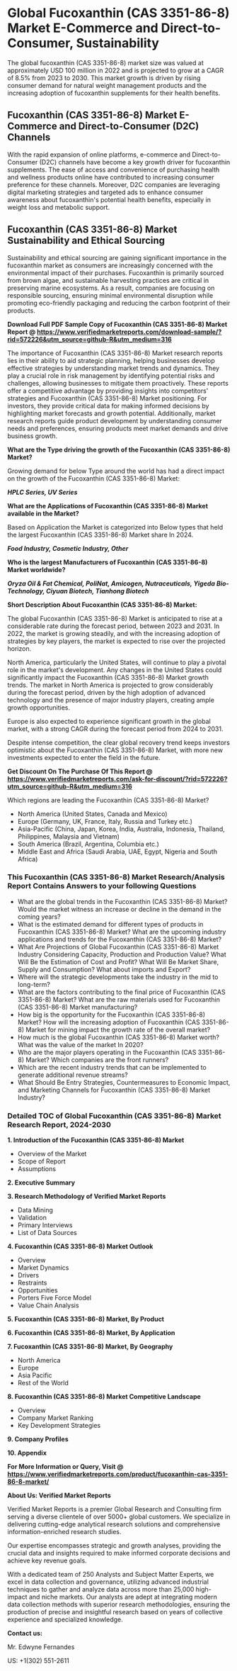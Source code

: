 <h1>Global Fucoxanthin (CAS 3351-86-8) Market E-Commerce and Direct-to-Consumer, Sustainability</h1><p class=""><p>The global fucoxanthin (CAS 3351-86-8) market size was valued at approximately USD 100 million in 2022 and is projected to grow at a CAGR of 8.5% from 2023 to 2030. This market growth is driven by rising consumer demand for natural weight management products and the increasing adoption of fucoxanthin supplements for their health benefits.</p><h2>Fucoxanthin (CAS 3351-86-8) Market E-Commerce and Direct-to-Consumer (D2C) Channels</h2><p>With the rapid expansion of online platforms, e-commerce and Direct-to-Consumer (D2C) channels have become a key growth driver for fucoxanthin supplements. The ease of access and convenience of purchasing health and wellness products online have contributed to increasing consumer preference for these channels. Moreover, D2C companies are leveraging digital marketing strategies and targeted ads to enhance consumer awareness about fucoxanthin's potential health benefits, especially in weight loss and metabolic support.</p><h2>Fucoxanthin (CAS 3351-86-8) Market Sustainability and Ethical Sourcing</h2><p>Sustainability and ethical sourcing are gaining significant importance in the fucoxanthin market as consumers are increasingly concerned with the environmental impact of their purchases. Fucoxanthin is primarily sourced from brown algae, and sustainable harvesting practices are critical in preserving marine ecosystems. As a result, companies are focusing on responsible sourcing, ensuring minimal environmental disruption while promoting eco-friendly packaging and reducing the carbon footprint of their products.</p></p><p class=""><strong>Download Full PDF Sample Copy of Fucoxanthin (CAS 3351-86-8) Market Report @ <a href="https://www.verifiedmarketreports.com/download-sample/?rid=572226&utm_source=github-R&utm_medium=316" target="_blank">https://www.verifiedmarketreports.com/download-sample/?rid=572226&utm_source=github-R&utm_medium=316</a></strong></p><p>The importance of&nbsp;Fucoxanthin (CAS 3351-86-8) Market research reports lies in their ability to aid strategic planning, helping businesses develop effective strategies by understanding market trends and dynamics. They play a crucial role in risk management by identifying potential risks and challenges, allowing businesses to mitigate them proactively. These reports offer a competitive advantage by providing insights into competitors' strategies and Fucoxanthin (CAS 3351-86-8) Market positioning. For investors, they provide critical data for making informed decisions by highlighting market forecasts and growth potential. Additionally, market research reports guide product development by understanding consumer needs and preferences, ensuring products meet market demands and drive business growth.</p><p><strong>What are the&nbsp;Type driving the growth of the Fucoxanthin (CAS 3351-86-8) Market?</strong></p><p id="" class="">Growing demand for below Type around the world has had a direct impact on the growth of the Fucoxanthin (CAS 3351-86-8) Market:</p><p class=""><em><strong> HPLC Series, UV Series</strong></em></p><p class=""><strong>What are the&nbsp;Applications&nbsp;of Fucoxanthin (CAS 3351-86-8) Market available in the Market?</strong></p><p id="" class="">Based on Application the Market is categorized into Below types that held the largest Fucoxanthin (CAS 3351-86-8) Market share In 2024.</p><p class=""><em><strong> Food Industry, Cosmetic Industry, Other</strong></em></p><p class=""><strong>Who is the largest Manufacturers of Fucoxanthin (CAS 3351-86-8) Market worldwide?</strong></p><p><em><strong> Oryza Oil & Fat Chemical, PoliNat, Amicogen, Nutraceuticals, Yigeda Bio-Technology, Ciyuan Biotech, Tianhong Biotech</strong></em></p><p id="" class=""><strong>Short Description About Fucoxanthin (CAS 3351-86-8) Market:</strong></p><p>The global Fucoxanthin (CAS 3351-86-8) Market is anticipated to rise at a considerable rate during the forecast period, between 2023 and 2031. In 2022, the market is growing steadily, and with the increasing adoption of strategies by key players, the market is expected to rise over the projected horizon.</p><p>North America, particularly the United States, will continue to play a pivotal role in the market's development. Any changes in the United States could significantly impact the Fucoxanthin (CAS 3351-86-8) Market growth trends. The market in North America is projected to grow considerably during the forecast period, driven by the high adoption of advanced technology and the presence of major industry players, creating ample growth opportunities.</p><p>Europe is also expected to experience significant growth in the global market, with a strong CAGR during the forecast period from 2024 to 2031.</p><p>Despite intense competition, the clear global recovery trend keeps investors optimistic about the Fucoxanthin (CAS 3351-86-8) Market, with more new investments expected to enter the field in the future.</p><p id="" class=""><strong>Get Discount On The Purchase Of This Report @ <a href="https://www.verifiedmarketreports.com/ask-for-discount/?rid=572226?utm_source=github-R&utm_medium=316" target="_blank">https://www.verifiedmarketreports.com/ask-for-discount/?rid=572226?utm_source=github-R&utm_medium=316</a></strong></p><p class="">Which regions are leading the Fucoxanthin (CAS 3351-86-8) Market?</p><ul><li>North America (United States, Canada and Mexico)</li><li>Europe (Germany, UK, France, Italy, Russia and Turkey etc.)</li><li>Asia-Pacific (China, Japan, Korea, India, Australia, Indonesia, Thailand, Philippines, Malaysia and Vietnam)</li><li>South America (Brazil, Argentina, Columbia etc.)</li><li>Middle East and Africa (Saudi Arabia, UAE, Egypt, Nigeria and South Africa)</li></ul><h3 id="" class="">This Fucoxanthin (CAS 3351-86-8) Market Research/Analysis Report Contains Answers to your following Questions</h3><ul><li>What are the global trends in the Fucoxanthin (CAS 3351-86-8) Market? Would the market witness an increase or decline in the demand in the coming years?</li><li>What is the estimated demand for different types of products in Fucoxanthin (CAS 3351-86-8) Market? What are the upcoming industry applications and trends for the Fucoxanthin (CAS 3351-86-8) Market?</li><li>What Are Projections of Global Fucoxanthin (CAS 3351-86-8) Market Industry Considering Capacity, Production and Production Value? What Will Be the Estimation of Cost and Profit? What Will Be Market Share, Supply and Consumption? What about imports and Export?</li><li>Where will the strategic developments take the industry in the mid to long-term?</li><li>What are the factors contributing to the final price of Fucoxanthin (CAS 3351-86-8) Market? What are the raw materials used for Fucoxanthin (CAS 3351-86-8) Market manufacturing?</li><li>How big is the opportunity for the Fucoxanthin (CAS 3351-86-8) Market? How will the increasing adoption of Fucoxanthin (CAS 3351-86-8) Market for mining impact the growth rate of the overall market?</li><li>How much is the global Fucoxanthin (CAS 3351-86-8) Market worth? What was the value of the market In 2020?</li><li>Who are the major players operating in the Fucoxanthin (CAS 3351-86-8) Market? Which companies are the front runners?</li><li>Which are the recent industry trends that can be implemented to generate additional revenue streams?</li><li>What Should Be Entry Strategies, Countermeasures to Economic Impact, and Marketing Channels for Fucoxanthin (CAS 3351-86-8) Market Industry?</li></ul><h3 id="" class="">Detailed TOC of Global Fucoxanthin (CAS 3351-86-8) Market Research Report, 2024-2030</h3><p id="" class=""><strong>1. Introduction of the Fucoxanthin (CAS 3351-86-8) Market</strong></p><ul><li>Overview of the Market</li><li>Scope of Report</li><li>Assumptions</li></ul><p id="" class=""><strong>2. Executive Summary</strong></p><p id="" class=""><strong>3. Research Methodology of Verified Market Reports</strong></p><ul><li>Data Mining</li><li>Validation</li><li>Primary Interviews</li><li>List of Data Sources</li></ul><p id="" class=""><strong>4. Fucoxanthin (CAS 3351-86-8) Market Outlook</strong></p><ul><li>Overview</li><li>Market Dynamics</li><li>Drivers</li><li>Restraints</li><li>Opportunities</li><li>Porters Five Force Model</li><li>Value Chain Analysis</li></ul><p id="" class=""><strong>5. Fucoxanthin (CAS 3351-86-8) Market, By Product</strong></p><p id="" class=""><strong>6. Fucoxanthin (CAS 3351-86-8) Market, By Application</strong></p><p id="" class=""><strong>7. Fucoxanthin (CAS 3351-86-8) Market, By Geography</strong></p><ul><li>North America</li><li>Europe</li><li>Asia Pacific</li><li>Rest of the World</li></ul><p id="" class=""><strong>8. Fucoxanthin (CAS 3351-86-8) Market Competitive Landscape</strong></p><ul><li>Overview</li><li>Company Market Ranking</li><li>Key Development Strategies</li></ul><p id="" class=""><strong>9. Company Profiles</strong></p><p id="" class=""><strong>10. Appendix</strong></p><p id="" class=""><strong>For More Information or Query, Visit @ <a href="https://www.verifiedmarketreports.com/product/fucoxanthin-cas-3351-86-8-market/" target="_blank">https://www.verifiedmarketreports.com/product/fucoxanthin-cas-3351-86-8-market/</a></strong></p><p id="" class=""><strong>About Us: Verified Market Reports</strong></p><p id="" class="">Verified Market Reports is a premier Global Research and Consulting firm serving a diverse clientele of over 5000+ global customers. We specialize in delivering cutting-edge analytical research solutions and comprehensive information-enriched research studies.</p><p id="" class="">Our expertise encompasses strategic and growth analyses, providing the crucial data and insights required to make informed corporate decisions and achieve key revenue goals.</p><p id="" class="">With a dedicated team of 250 Analysts and Subject Matter Experts, we excel in data collection and governance, utilizing advanced industrial techniques to gather and analyze data across more than 25,000 high-impact and niche markets. Our analysts are adept at integrating modern data collection methods with superior research methodologies, ensuring the production of precise and insightful research based on years of collective experience and specialized knowledge.</p><p id="" class=""><strong>Contact us:</strong></p><p id="" class="">Mr. Edwyne Fernandes</p><p id="" class="">US: +1(302) 551-2611</p>